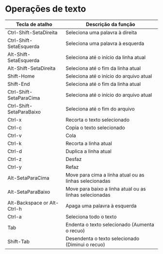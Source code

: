 # Operações de texto
| Tecla de atalho             | Descrição da função                                     |
| --------------------------- | ------------------------------------------------------- |
| Ctrl-Shift-SetaDireita      | Seleciona uma palavra à direita                         |
| Ctrl-Shift-SetaEsquerda     | Seleciona uma palavra à esquerda                        |
| Alt-Shift-SetaEsquerda      | Seleciona até o início da linha atual                   |
| Alt-Shift-SetaDireita       | Seleciona até o fim da linha atual                      |
| Shift-Home                  | Seleciona até o início do arquivo atual                 |
| Shift-End                   | Seleciona até o fim da linha atual                      |
| Ctrl-Shift-SetaParaCima     | Seleciona até o início do arquivo atual                 |
| Ctrl-Shift-SetaParaBaixo    | Seleciona até o fim do arquivo                          |
| Ctrl-x                      | Recorta o texto selecionado                             |
| Ctrl-c                      | Copia o texto selecionado                               |
| Ctrl-v                      | Cola                                                    |
| Ctrl-k                      | Recorta a linha atual                                   |
| Ctrl-d                      | Duplica a linha atual                                   |
| Ctrl-z                      | Desfaz                                                  |
| Ctrl-y                      | Refaz                                                   |
| Alt-SetaParaCima            | Move para cima a linha atual ou as linhas selecionadas  |
| Alt-SetaParaBaixo           | Move para baixo a linha atual ou as linhas selecionadas |
| Alt-Backspace or Alt-Ctrl-h | Apaga uma palavra à esquerda                            |
| Ctrl-a                      | Seleciona todo o texto                                  |
| Tab                         | Endenta o texto selecionado (Aumenta o recuo)           |
| Shift-Tab                   | Desendenta o texto selecionado (Diminui o recuo)        |

